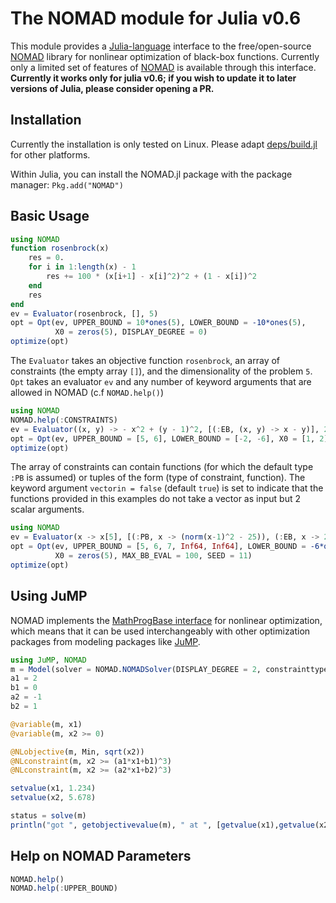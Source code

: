 # The NOMAD module for Julia v0.6
This module provides a [Julia-language](http://julialang.org/) interface to the 
free/open-source [NOMAD](https://www.gerad.ca/nomad/Project/Home.html) library 
for nonlinear optimization of black-box functions. Currently only a limited set
of features of [NOMAD](https://www.gerad.ca/nomad/Project/Home.html) is
available through this interface. **Currently it works only for julia v0.6;
if you wish to update it to later versions of Julia, please consider opening a PR.**

## Installation

Currently the installation is only tested on Linux. Please adapt
[deps/build.jl](deps/build.jl) for other platforms.

Within Julia, you can install the NOMAD.jl package with the package manager: 
`Pkg.add("NOMAD")`

## Basic Usage
```julia
using NOMAD
function rosenbrock(x)
    res = 0.
    for i in 1:length(x) - 1
    	res += 100 * (x[i+1] - x[i]^2)^2 + (1 - x[i])^2
    end
    res
end
ev = Evaluator(rosenbrock, [], 5)
opt = Opt(ev, UPPER_BOUND = 10*ones(5), LOWER_BOUND = -10*ones(5), 
          X0 = zeros(5), DISPLAY_DEGREE = 0)
optimize(opt)
```
The `Evaluator` takes an objective function `rosenbrock`, an array of
constraints (the empty array `[]`), and the dimensionality of the problem `5`.
`Opt` takes an evaluator `ev` and any number of keyword arguments that are
allowed in NOMAD (c.f `NOMAD.help()`)

```julia
using NOMAD
NOMAD.help(:CONSTRAINTS)
ev = Evaluator((x, y) -> - x^2 + (y - 1)^2, [(:EB, (x, y) -> x - y)], 2, vectorin = false)
opt = Opt(ev, UPPER_BOUND = [5, 6], LOWER_BOUND = [-2, -6], X0 = [1, 2])
optimize(opt)
```
The array of constraints can contain functions (for which the default type
`:PB` is assumed) or tuples of the form (type of constraint, function). The
keyword argument `vectorin = false` (default `true`) is set to indicate that the
functions provided in this examples do not take a vector as input but 2 scalar
arguments.

```julia
using NOMAD
ev = Evaluator(x -> x[5], [(:PB, x -> (norm(x-1)^2 - 25)), (:EB, x -> 25 - norm(x + 1)^2)], 5)
opt = Opt(ev, UPPER_BOUND = [5, 6, 7, Inf64, Inf64], LOWER_BOUND = -6*ones(5), 
          X0 = zeros(5), MAX_BB_EVAL = 100, SEED = 11)
optimize(opt)
```

## Using JuMP
NOMAD implements the [MathProgBase
interface](http://mathprogbasejl.readthedocs.org/en/latest/nlp.html) for
nonlinear optimization, which means that it can be used interchangeably with
other optimization packages from modeling packages like
[JuMP](https://github.com/JuliaOpt/JuMP.jl).

```julia
using JuMP, NOMAD
m = Model(solver = NOMAD.NOMADSolver(DISPLAY_DEGREE = 2, constrainttype = :EB))
a1 = 2
b1 = 0
a2 = -1
b2 = 1

@variable(m, x1)
@variable(m, x2 >= 0)

@NLobjective(m, Min, sqrt(x2))
@NLconstraint(m, x2 >= (a1*x1+b1)^3)
@NLconstraint(m, x2 >= (a2*x1+b2)^3)

setvalue(x1, 1.234)
setvalue(x2, 5.678)

status = solve(m)
println("got ", getobjectivevalue(m), " at ", [getvalue(x1),getvalue(x2)])
```

## Help on NOMAD Parameters		

```julia
NOMAD.help()
NOMAD.help(:UPPER_BOUND)
```
